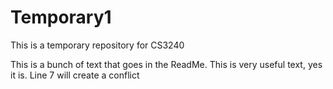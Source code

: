Temporary1
==========

This is a temporary repository for CS3240

This is a bunch of text that goes in the ReadMe.  This is very useful text, yes it is. 
Line 7 will create a conflict